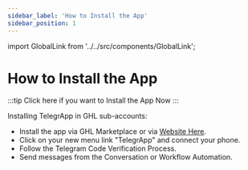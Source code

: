 ```yaml
---
sidebar_label: 'How to Install the App'
sidebar_position: 1
---
```


import GlobalLink from '../../src/components/GlobalLink';

# How to Install the App

:::tip
<GlobalLink>Click here if you want to Install the App Now</GlobalLink>
:::


Installing TelegrApp in GHL sub-accounts:

- Install the app via GHL Marketplace or via [Website Here](#).
- Click on your new menu link "TelegrApp" and connect your phone.
- Follow the Telegram Code Verification Process.
- Send messages from the Conversation or Workflow Automation.
